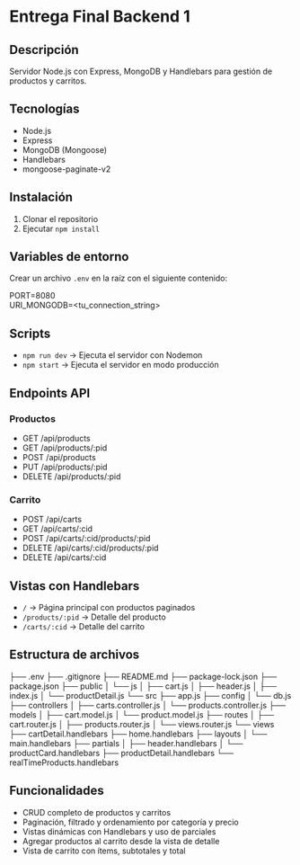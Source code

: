 # Entrega Final Backend 1

## Descripción
Servidor Node.js con Express, MongoDB y Handlebars para gestión de productos y carritos.

## Tecnologías
- Node.js  
- Express  
- MongoDB (Mongoose)  
- Handlebars  
- mongoose-paginate-v2  

## Instalación
1. Clonar el repositorio
2. Ejecutar `npm install`

## Variables de entorno
Crear un archivo `.env` en la raíz con el siguiente contenido:

PORT=8080  
URI_MONGODB=<tu_connection_string>

## Scripts
- `npm run dev`  → Ejecuta el servidor con Nodemon  
- `npm start`    → Ejecuta el servidor en modo producción  

## Endpoints API

### Productos
- GET /api/products  
- GET /api/products/:pid  
- POST /api/products  
- PUT /api/products/:pid  
- DELETE /api/products/:pid  

### Carrito
- POST /api/carts  
- GET /api/carts/:cid  
- POST /api/carts/:cid/products/:pid  
- DELETE /api/carts/:cid/products/:pid  
- DELETE /api/carts/:cid  

## Vistas con Handlebars
- `/` → Página principal con productos paginados  
- `/products/:pid` → Detalle del producto  
- `/carts/:cid` → Detalle del carrito  

## Estructura de archivos

├── .env
├── .gitignore
├── README.md
├── package-lock.json
├── package.json
├── public
│   └── js
│       ├── cart.js
│       ├── header.js
│       ├── index.js
│       └── productDetail.js
└── src
    ├── app.js
    ├── config
    │   └── db.js
    ├── controllers
    │   ├── carts.controller.js
    │   └── products.controller.js
    ├── models
    │   ├── cart.model.js
    │   └── product.model.js
    ├── routes
    │   ├── cart.router.js
    │   ├── products.router.js
    │   └── views.router.js
    └── views
        ├── cartDetail.handlebars
        ├── home.handlebars
        ├── layouts
        │   └── main.handlebars
        ├── partials
        │   ├── header.handlebars
        │   └── productCard.handlebars
        ├── productDetail.handlebars
        └── realTimeProducts.handlebars


## Funcionalidades
- CRUD completo de productos y carritos  
- Paginación, filtrado y ordenamiento por categoría y precio  
- Vistas dinámicas con Handlebars y uso de parciales  
- Agregar productos al carrito desde la vista de detalle  
- Vista de carrito con ítems, subtotales y total  